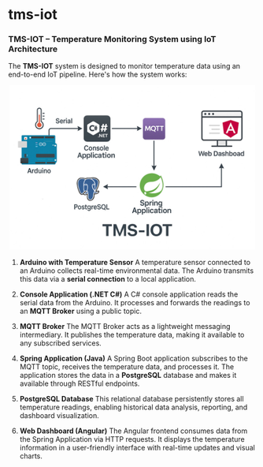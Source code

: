 # tms-iot

### **TMS-IOT – Temperature Monitoring System using IoT Architecture**

The **TMS-IOT** system is designed to monitor temperature data using an end-to-end IoT pipeline. Here's how the system works:

<p align="center">
  <img src="Assets/app_diagram.jpg" width="500" />
</p>

1. **Arduino with Temperature Sensor**
   A temperature sensor connected to an Arduino collects real-time environmental data. The Arduino transmits this data via a **serial connection** to a local application.

2. **Console Application (.NET C#)**
   A C# console application reads the serial data from the Arduino. It processes and forwards the readings to an **MQTT Broker** using a public topic.

3. **MQTT Broker**
   The MQTT Broker acts as a lightweight messaging intermediary. It publishes the temperature data, making it available to any subscribed services.

4. **Spring Application (Java)**
   A Spring Boot application subscribes to the MQTT topic, receives the temperature data, and processes it. The application stores the data in a **PostgreSQL** database and makes it available through RESTful endpoints.

5. **PostgreSQL Database**
   This relational database persistently stores all temperature readings, enabling historical data analysis, reporting, and dashboard visualization.

6. **Web Dashboard (Angular)**
   The Angular frontend consumes data from the Spring Application via HTTP requests. It displays the temperature information in a user-friendly interface with real-time updates and visual charts.
